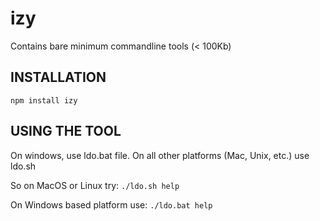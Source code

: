 # izy
Contains bare minimum commandline tools (< 100Kb)

## INSTALLATION
`npm install izy`

## USING THE TOOL
On windows, use ldo.bat file. On all other platforms (Mac, Unix, etc.) use ldo.sh

So on MacOS or Linux try: `./ldo.sh help`

On Windows based platform use: `./ldo.bat help`
